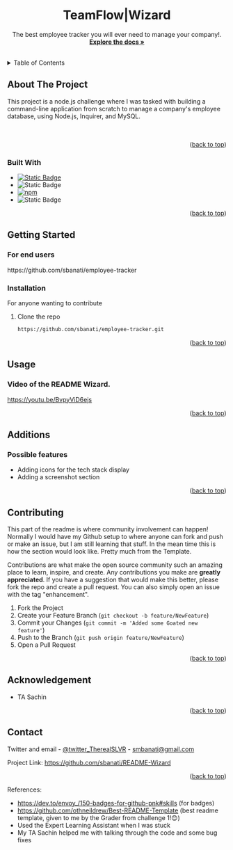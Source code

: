 
<a name="readme-top"></a>





<!-- PROJECT LOGO -->
<br />
<div align="center">
  

<h1 align="center">TeamFlow|Wizard</h1>

  <p align="center">
    The best employee tracker you will ever need to manage your company!. 
    <br />
    <a href="https://github.com/sbanati/README-Wizard"><strong>Explore the docs »</strong></a>
    <br />
    <br />

    

  </p>
</div>



<!-- TABLE OF CONTENTS -->
<details>
  <summary>Table of Contents</summary>
  <ol>
    <li>
      <a href="#about-the-project">About The Project</a>
      <ul>
        <li><a href="#built-with">Built With</a></li>
      </ul>
    </li>
    <li>
      <a href="#getting-started">Getting Started</a>
      <ul>
        <li><a href="#installation">Installation</a></li>
      </ul>
    </li>
    <li><a href="#usage">Usage</a></li>
    <li><a href="#additions">Additions</a></li>
    <li><a href="#contributing">Contributing</a></li>
    <li><a href="#acknowledgement">Acknowledgement</a></li>
    <li><a href="#contact">Contact</a></li>
  </ol>
</details>



<!-- ABOUT THE PROJECT -->
## About The Project

This project is a node.js challenge where I was tasked with building a command-line application from scratch to manage a company's employee database, using Node.js, Inquirer, and MySQL.  
<br><br>
 




<p align="right">(<a href="#readme-top">back to top</a>)</p>



### Built With

* [![Static Badge](https://img.shields.io/badge/Java-gray?style=for-the-badge&logo=JavaScript&logoColor=yellow)](https://img.shields.io/badge/JavaScript-323330?style=for-the-badge&logo=javascript&logoColor=F7DF1E)
* ![Static Badge](https://img.shields.io/badge/Node.js-43853D?style=for-the-badge&logo=node.js&logoColor=white)
* [![npm](https://badge.fury.io/js/inquirer.svg)](https://www.npmjs.com/package/inquirer/v/8.2.4)
* ![Static Badge](https://img.shields.io/badge/Inquirer-43853D?style=for-the-badge&logo=node.js&logoColor=white)




  




<p align="right">(<a href="#readme-top">back to top</a>)</p>



<!-- GETTING STARTED -->
## Getting Started

 <h3>For end users</h3> 
https://github.com/sbanati/employee-tracker  <br>




### Installation
For anyone wanting to contribute <br>

1. Clone the repo
   ```sh
   https://github.com/sbanati/employee-tracker.git
   ```

<p align="right">(<a href="#readme-top">back to top</a>)</p>



<!-- USAGE EXAMPLES -->
## Usage

<h3>Video of the README Wizard.</h3>

https://youtu.be/BvpyViD6ejs








<p align="right">(<a href="#readme-top">back to top</a>)</p>



<!-- ROADMAP -->
## Additions

<h3>Possible features</h3>

* Adding icons for the tech stack display
* Adding a screenshot section 



<p align="right">(<a href="#readme-top">back to top</a>)</p>



<!-- CONTRIBUTING -->
## Contributing

This part of the readme is where community involvement can happen! Normally I would have my Github setup to where anyone can fork and push or make an issue, but 
I am still learning that stuff. In the mean time this is how the section would look like. Pretty much from the Template. <br>

Contributions are what make the open source community such an amazing place to learn, inspire, and create. Any contributions you make are **greatly appreciated**.
If you have a suggestion that would make this better, please fork the repo and create a pull request. You can also simply open an issue with the tag "enhancement".


1. Fork the Project
2. Create your Feature Branch (`git checkout -b feature/NewFeature`)
3. Commit your Changes (`git commit -m 'Added some Goated new feature'`)
4. Push to the Branch (`git push origin feature/NewFeature`)
5. Open a Pull Request

<p align="right">(<a href="#readme-top">back to top</a>)</p>


<!-- ACKNOWLEDGEMENT -->
## Acknowledgement
* TA Sachin
  





<p align="right">(<a href="#readme-top">back to top</a>)</p>


<!-- CONTACT -->
## Contact

Twitter and email - [@twitter_TherealSLVR](https://twitter.com/TherealSLVR) - smbanati@gmail.com

Project Link: https://github.com/sbanati/README-Wizard

<p align="right">(<a href="#readme-top">back to top</a>)</p>




<!-- MARKDOWN LINKS & IMAGES -->
<!-- https://www.markdownguide.org/basic-syntax/#reference-style-links -->
References:
* https://dev.to/envoy_/150-badges-for-github-pnk#skills (for badges)
* https://github.com/othneildrew/Best-README-Template (best readme template, given to me by the Grader from challenge 1!😊)
* Used the Expert Learning Assistant when I was stuck
* My TA Sachin helped me with talking through the code and some bug fixes
